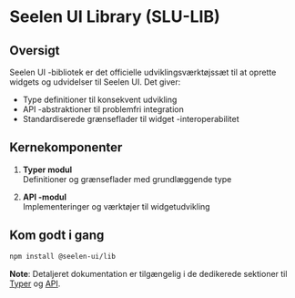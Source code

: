 # **Seelen UI Library (SLU-LIB)**

## Oversigt

Seelen UI -bibliotek er det officielle udviklingsværktøjssæt til at oprette widgets og udvidelser til Seelen UI. Det giver:

* Type definitioner til konsekvent udvikling
* API -abstraktioner til problemfri integration
* Standardiserede grænseflader til widget -interoperabilitet

## Kernekomponenter

1. **Typer modul**\
   Definitioner og grænseflader med grundlæggende type

2. **API -modul**\
   Implementeringer og værktøjer til widgetudvikling

## Kom godt i gang

```bash
npm install @seelen-ui/lib
```

**Note**: Detaljeret dokumentation er tilgængelig i de dedikerede sektioner til [Typer](./library-types) og [API](./library-api).
